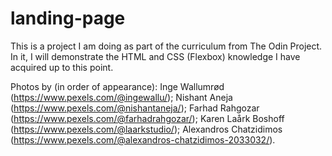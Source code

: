 # landing-page
This is a project I am doing as part of the curriculum from The Odin Project. In it, I will demonstrate the HTML and CSS (Flexbox) knowledge I have acquired up to this point.

Photos by (in order of appearance):
Inge Wallumrød (https://www.pexels.com/@ingewallu/);
Nishant Aneja (https://www.pexels.com/@nishantaneja/);
Farhad Rahgozar (https://www.pexels.com/@farhadrahgozar/);
Karen Laårk Boshoff (https://www.pexels.com/@laarkstudio/);
Alexandros Chatzidimos (https://www.pexels.com/@alexandros-chatzidimos-2033032/).